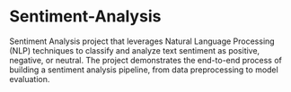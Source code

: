 # Sentiment-Analysis
Sentiment Analysis project that leverages Natural Language Processing (NLP) techniques to classify and analyze text sentiment as positive, negative, or neutral. The project demonstrates the end-to-end process of building a sentiment analysis pipeline, from data preprocessing to model evaluation.
